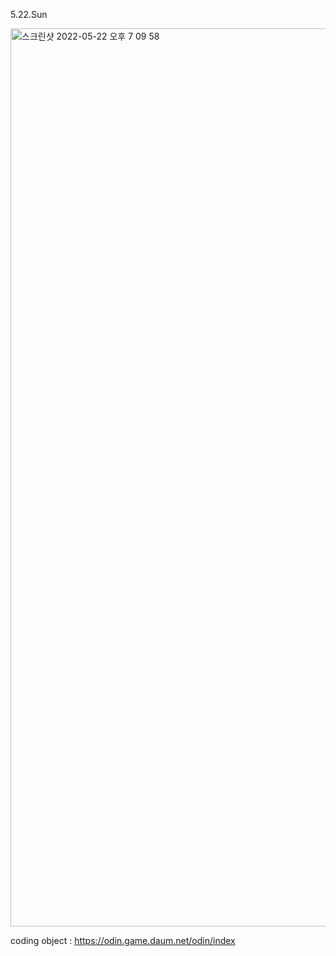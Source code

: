 5.22.Sun
<Main Page Working>

<img width="1437" alt="스크린샷 2022-05-22 오후 7 09 58" src="https://user-images.githubusercontent.com/101846817/169690350-65dc4791-d201-4277-8310-cd546d3bc117.png">

coding object : https://odin.game.daum.net/odin/index
